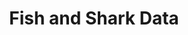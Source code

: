 ---
title: "Fish and Shark Data"
excerpt: "Australian Research Data Commons Project."
excerpt_long: "This is the long description text that will be truncated after a few lines. It can contain additional details about the media item, project goals, or context..."
external_url: "https://ardc.edu.au/project/fish-and-shark-data/"
image: /assets/images/media/ardc-project.jpg
share: false
related: false
---